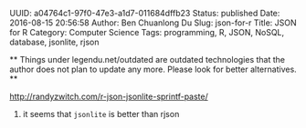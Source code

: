 UUID: a04764c1-97f0-47e3-a1d7-011684dffb23
Status: published
Date: 2016-08-15 20:56:58
Author: Ben Chuanlong Du
Slug: json-for-r
Title: JSON for R
Category: Computer Science
Tags: programming, R, JSON, NoSQL, database, jsonlite, rjson

**
Things under legendu.net/outdated are outdated technologies 
that the author does not plan to update any more. 
Please look for better alternatives.
**

http://randyzwitch.com/r-json-jsonlite-sprintf-paste/

1. it seems that `jsonlite` is better than rjson
